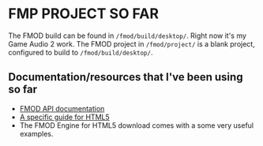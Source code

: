 # FMP PROJECT SO FAR

The FMOD build can be found in `/fmod/build/desktop/`. Right now it's my Game Audio 2 work.
The FMOD project in `/fmod/project/` is a blank project, configured to build to `/fmod/build/desktop/`.

## Documentation/resources that I've been using so far

- [FMOD API documentation](https://www.fmod.com/docs/2.02/api/welcome.html)
- [A specific guide for HTML5](https://www.fmod.com/docs/2.02/api/platforms-html5.html)
- The FMOD Engine for HTML5 download comes with a some very useful examples.
